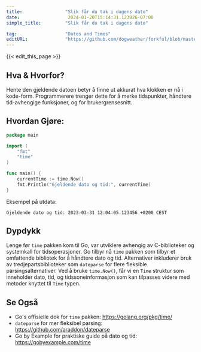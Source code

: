 ```yaml
---
title:                "Slik får du tak i dagens dato"
date:                  2024-01-20T15:14:31.123826-07:00
simple_title:         "Slik får du tak i dagens dato"

tag:                  "Dates and Times"
editURL:              "https://github.com/dogweather/forkful/blob/master/content/no/go/getting-the-current-date.md"
---
```


{{< edit_this_page >}}

## Hva & Hvorfor?
Hente den gjeldende datoen betyr å finne ut akkurat hva klokken er nå i kode-form. Programmerere trenger dette for å merke tidspunkter, håndtere tid-avhengige funksjoner, og for brukergrensesnitt.

## Hvordan Gjøre:
```Go
package main

import (
	"fmt"
	"time"
)

func main() {
	currentTime := time.Now()
	fmt.Println("Gjeldende dato og tid:", currentTime)
}
```
Eksempel på utdata:
```
Gjeldende dato og tid: 2023-03-31 12:04:05.123456 +0200 CEST
```

## Dypdykk
Lenge før `time` pakken kom til Go, var utviklere avhengig av C-biblioteker og systemkall for tidsoperasjoner. Go tilbyr nå `time` pakken som tilbyr et omfattende bibliotek for å håndtere dato og tid. Alternativer inkluderer bruk av tredjepartsbiblioteker som `dateparse` for flere fleksible parsingsalternativer. Ved å bruke `time.Now()`, får vi en `Time` struktur som inneholder dato, tid, og tidssoneinformasjon som kan tilpasses videre med metoder knyttet til `Time` typen.

## Se Også
- Go's offisielle dok for `time` pakken: https://golang.org/pkg/time/
- `dateparse` for mer fleksibel parsing: https://github.com/araddon/dateparse
- Go by Example for praktiske guide på dato og tid: https://gobyexample.com/time
